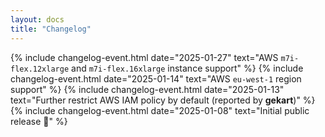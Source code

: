 ```yaml
---
layout: docs
title: "Changelog"
---
```


<div class="timeline mt-4">
    {% include changelog-event.html date="2025-01-27" text="AWS <code>m7i-flex.12xlarge</code> and <code>m7i-flex.16xlarge</code> instance support" %}
    {% include changelog-event.html date="2025-01-14" text="AWS <code>eu-west-1</code> region support" %}
    {% include changelog-event.html date="2025-01-13" text="Further restrict AWS IAM policy by default (reported by <strong>gekart</strong>)" %}
    {% include changelog-event.html date="2025-01-08" text="Initial public release 🎉" %}
</div>
